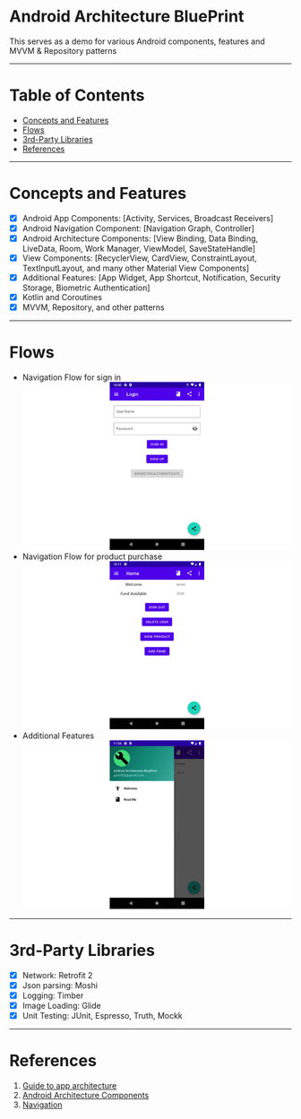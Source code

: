 # Android Architecture BluePrint

This serves as a demo for various Android components, features and MVVM & Repository patterns

---

# Table of Contents
- [Concepts and Features](#concepts-and-features)
- [Flows](#flows)
- [3rd-Party Libraries](#3rd-party-libraries)
- [References](#references)

---
# Concepts and Features
- [X] Android App Components: [Activity, Services, Broadcast Receivers]
- [X] Android Navigation Component: [Navigation Graph, Controller]
- [X] Android Architecture Components: [View Binding, Data Binding, LiveData, Room, Work Manager, ViewModel, SaveStateHandle]
- [X] View Components: [RecyclerView, CardView, ConstraintLayout, TextInputLayout, and many other Material View Components]
- [X] Additional Features: [App Widget, App Shortcut, Notification, Security Storage, Biometric Authentication]
- [X] Kotlin and Coroutines
- [X] MVVM, Repository, and other patterns

---
# Flows
- Navigation Flow for sign in
![Navigation Flow for sign in](gifs/flow1.gif)
- Navigation Flow for product purchase
![Navigation Flow for product purchase](gifs/flow2.gif)
- Additional Features
![Additional Features](gifs/flow3.gif)

---
# 3rd-Party Libraries
- [X] Network: Retrofit 2
- [X] Json parsing: Moshi
- [X] Logging: Timber
- [X] Image Loading: Glide
- [X] Unit Testing: JUnit, Espresso, Truth, Mockk

---
# References
1. [Guide to app architecture](https://developer.android.com/jetpack/docs/guide)
2. [Android Architecture Components](https://developer.android.com/topic/libraries/architecture)
3. [Navigation](https://developer.android.com/guide/navigation)
